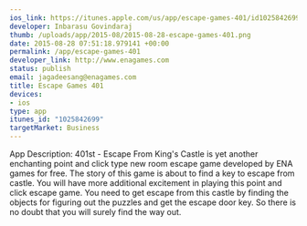 ```yaml
--- 
ios_link: https://itunes.apple.com/us/app/escape-games-401/id1025842699?mt=8
developer: Inbarasu Govindaraj
thumb: /uploads/app/2015-08/2015-08-28-escape-games-401.png
date: 2015-08-28 07:51:18.979141 +00:00
permalink: /app/escape-games-401
developer_link: http://www.enagames.com
status: publish
email: jagadeesang@enagames.com
title: Escape Games 401
devices: 
- ios
type: app
itunes_id: "1025842699"
targetMarket: Business
---
```


App  Description:
    401st - Escape From King's Castle is yet another enchanting point and click type new room escape game developed by ENA games for free. The story of this game is about to find a key to escape from castle. You will have more additional excitement in playing this point and click escape game. You need to get escape from this castle by  finding the objects for figuring out the puzzles and get the escape door key. So there is no doubt that you will surely find the way out. 
